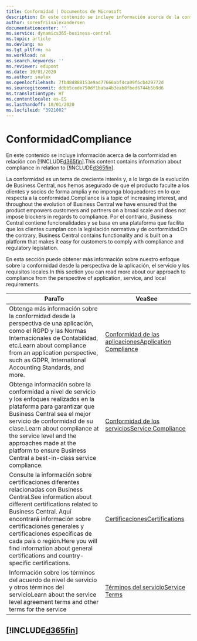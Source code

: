 ```yaml
---
title: Conformidad | Documentos de Microsoft
description: En este contenido se incluye información acerca de la conformidad en relación con Business Central.
author: sorenfriisalexandersen
documentationcenter: ''
ms.service: dynamics365-business-central
ms.topic: article
ms.devlang: na
ms.tgt_pltfrm: na
ms.workload: na
ms.search.keywords: ''
ms.reviewer: edupont
ms.date: 10/01/2020
ms.author: soalex
ms.openlocfilehash: 7fb48d888153e9ad77666abf4ca09f6cb429772d
ms.sourcegitcommit: ddbb5cede750df1baba4b3eab8fbed6744b5b9d6
ms.translationtype: HT
ms.contentlocale: es-ES
ms.lasthandoff: 10/01/2020
ms.locfileid: "3921002"
---
```

# <a name="compliance"></a><span data-ttu-id="b0b2e-103">Conformidad</span><span class="sxs-lookup"><span data-stu-id="b0b2e-103">Compliance</span></span>

<span data-ttu-id="b0b2e-104">En este contenido se incluye información acerca de la conformidad en relación con [!INCLUDE[d365fin](../includes/d365fin_md.md)].</span><span class="sxs-lookup"><span data-stu-id="b0b2e-104">This content contains information about compliance in relation to [!INCLUDE[d365fin](../includes/d365fin_md.md)].</span></span>  

<span data-ttu-id="b0b2e-105">La conformidad es un tema de creciente interés y, a lo largo de la evolución de Business Central, nos hemos asegurado de que el producto faculte a los clientes y socios de forma amplia y no imponga bloqueadores en lo que respecta a la conformidad.</span><span class="sxs-lookup"><span data-stu-id="b0b2e-105">Compliance is a topic of increasing interest, and throughout the evolution of Business Central we have ensured that the product empowers customers and partners on a broad scale and does not impose blockers in regards to compliance.</span></span> <span data-ttu-id="b0b2e-106">Por el contrario, Business Central contiene funcionalidades y se basa en una plataforma que facilita que los clientes cumplan con la legislación normativa y de conformidad.</span><span class="sxs-lookup"><span data-stu-id="b0b2e-106">On the contrary, Business Central contains functionality and is built on a platform that makes it easy for customers to comply with compliance and regulatory legislation.</span></span>

<span data-ttu-id="b0b2e-107">En esta sección puede obtener más información sobre nuestro enfoque sobre la conformidad desde la perspectiva de la aplicación, el servicio y los requisitos locales.</span><span class="sxs-lookup"><span data-stu-id="b0b2e-107">In this section you can read more about our approach to compliance from the perspective of application, service, and local  requirements.</span></span>

|<span data-ttu-id="b0b2e-108">**Para**</span><span class="sxs-lookup"><span data-stu-id="b0b2e-108">**To**</span></span>|<span data-ttu-id="b0b2e-109">**Vea**</span><span class="sxs-lookup"><span data-stu-id="b0b2e-109">**See**</span></span>|  
|------------|-------------|  
|<span data-ttu-id="b0b2e-110">Obtenga más información sobre la conformidad desde la perspectiva de una aplicación, como el RGPD y las Normas Internacionales de Contabilidad, etc.</span><span class="sxs-lookup"><span data-stu-id="b0b2e-110">Learn about compliance from an application perspective, such as GDPR, International Accounting Standards, and more.</span></span>|[<span data-ttu-id="b0b2e-111">Conformidad de las aplicaciones</span><span class="sxs-lookup"><span data-stu-id="b0b2e-111">Application Compliance</span></span>](compliance-application-compliance.md)|  
|<span data-ttu-id="b0b2e-112">Obtenga información sobre la conformidad a nivel de servicio y los enfoques realizados en la plataforma para garantizar que Business Central sea el mejor servicio de conformidad de su clase.</span><span class="sxs-lookup"><span data-stu-id="b0b2e-112">Learn about compliance at the service level and the approaches made at the platform to ensure Business Central a best-in-class service compliance.</span></span>|[<span data-ttu-id="b0b2e-113">Conformidad de los servicios</span><span class="sxs-lookup"><span data-stu-id="b0b2e-113">Service Compliance</span></span>](compliance-service-compliance.md)|  
|<span data-ttu-id="b0b2e-114">Consulte la información sobre certificaciones diferentes relacionadas con Business Central.</span><span class="sxs-lookup"><span data-stu-id="b0b2e-114">See information about different certifications related to Business Central.</span></span> <span data-ttu-id="b0b2e-115">Aquí encontrará información sobre certificaciones generales y certificaciones específicas de cada país o región.</span><span class="sxs-lookup"><span data-stu-id="b0b2e-115">Here you will find information about general certifications and country-specific certifications.</span></span>|[<span data-ttu-id="b0b2e-116">Certificaciones</span><span class="sxs-lookup"><span data-stu-id="b0b2e-116">Certifications</span></span>](compliance-certifications.md)|  
|<span data-ttu-id="b0b2e-117">Información sobre los términos del acuerdo de nivel de servicio y otros términos del servicio</span><span class="sxs-lookup"><span data-stu-id="b0b2e-117">Learn about the service level agreement terms and other terms for the service</span></span>|[<span data-ttu-id="b0b2e-118">Términos del servicio</span><span class="sxs-lookup"><span data-stu-id="b0b2e-118">Service Terms</span></span>](compliance-service-compliance.md#service-terms)|  

## [!INCLUDE[d365fin](../includes/free_trial_md.md)]  
